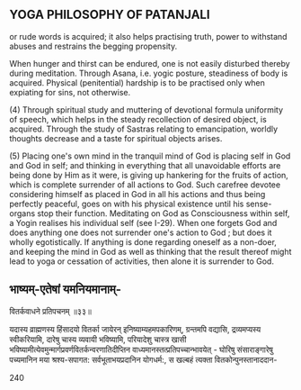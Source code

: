## YOGA PHILOSOPHY OF PATANJALI

or rude words is acquired; it also helps practising truth, power to withstand abuses and restrains the begging propensity.

When hunger and thirst can be endured, one is not easily disturbed thereby during meditation. Through Asana, i.e. yogic posture, steadiness of body is acquired. Physical (penitential) hardship is to be practised only when expiating for sins, not otherwise.

(4) Through spiritual study and muttering of devotional formula uniformity of speech, which helps in the steady recollection of desired object, is acquired. Through the study of Sastras relating to emancipation, worldly thoughts decrease and a taste for spiritual objects arises.

(5) Placing one's own mind in the tranquil mind of God is placing self in God and God in self; and thinking in everything that all unavoidable efforts are being done by Him as it were, is giving up hankering for the fruits of action, which is complete surrender of all actions to God. Such carefree devotee considering himself as placed in God in all his actions and thus being perfectly peaceful, goes on with his physical existence until his sense-organs stop their function. Meditating on God as Consciousness within self, a Yogin realises his individual self (see I-29). When one forgets God and does anything one does not surrender one's action to God ; but does it wholly egotistically. If anything is done regarding oneself as a non-doer, and keeping the mind in God as well as thinking that the result thereof might lead to yoga or cessation of activities, then alone it is surrender to God.

## भाष्यम्-एतेषां यमनियमानाम्-

वितर्कवाधने प्रतिपचनम् ॥३३॥

यदास्य व्राह्मणस्य हिंसादयो वितर्का जायेरन् इनिष्याम्यहमपकारिणम्, ग्रन्तमपि वद्यासि, द्रव्यमप्यस्य स्वीकरियामि, दारेषु चास्य व्यवायी भविष्यामि, परियादेशु चास्त्र खासी भविष्यामीत्येवमुन्मार्गप्रवर्णवितर्कन्वरणातिदीप्तिन वाध्यमानस्तत्प्रतिपच्चान्भावयेत् - घोरिषु संसाराङ्गारेषु पच्यमानिन मया श्रश्य-सपागत: सर्वभूताभयप्रदानिन योगधर्म:, स खल्बहं त्यक्ता वितकोन्पुनस्तानाददान-

240